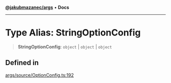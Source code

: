 [**@jakubmazanec/args**](../README.md) • **Docs**

---

# Type Alias: StringOptionConfig

> **StringOptionConfig**: `object` \| `object` \| `object`

## Defined in

[args/source/OptionConfig.ts:192](https://github.com/jakubmazanec/tools/blob/043f017b24789eba8a7eb285e0e1042ac4eaaeea/packages/args/source/OptionConfig.ts#L192)

